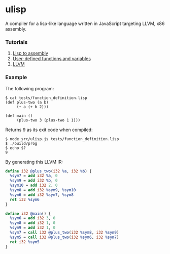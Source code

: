 # ulisp

A compiler for a lisp-like language written in JavaScript targeting LLVM, x86 assembly.

### Tutorials

1. [Lisp to assembly](http://notes.eatonphil.com/compiler-basics-lisp-to-assembly.html)
2. [User-defined functions and variables](http://notes.eatonphil.com/compiler-basics-functions.html)
3. [LLVM](http://notes.eatonphil.com/compiler-basics-llvm.html)

### Example

The following program:

```
$ cat tests/function_definition.lisp
(def plus-two (a b)
     (+ a (+ b 2)))
	 
(def main ()
     (plus-two 3 (plus-two 1 1)))
```

Returns 9 as its exit code when compiled:

```
$ node src/ulisp.js tests/function_definition.lisp
$ ./build/prog
$ echo $?
9
```

By generating this LLVM IR:

```llvm
define i32 @plus_two(i32 %a, i32 %b) {
  %sym7 = add i32 %a, 0
  %sym9 = add i32 %b, 0
  %sym10 = add i32 2, 0
  %sym8 = add i32 %sym9, %sym10
  %sym6 = add i32 %sym7, %sym8
  ret i32 %sym6
}

define i32 @main() {
  %sym6 = add i32 3, 0
  %sym8 = add i32 1, 0
  %sym9 = add i32 1, 0
  %sym7 = call i32 @plus_two(i32 %sym8, i32 %sym9)
  %sym5 = call i32 @plus_two(i32 %sym6, i32 %sym7)
  ret i32 %sym5
}
```
